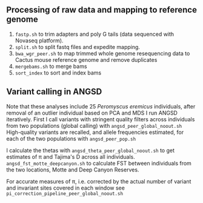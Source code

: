 ## Processing of raw data and mapping to reference genome
1. ```fastp.sh``` to trim adapters and poly G tails (data sequenced with Novaseq platform).
2. ```split.sh``` to split fastq files and expedite mapping.
3. ```bwa_wgr_peer.sh``` to map trimmed whole genome resequencing data to Cactus mouse reference genome and remove duplicates
4. ```mergebams.sh``` to merge bams
5. ```sort_index``` to sort and index bams

## Variant calling in ANGSD
Note that these analyses include 25 *Peromyscus eremicus* individuals, after removal of an outlier individual based on PCA and MDS 
I run ANGSD iteratively. First I call variants with stringent quality filters across individuals from two populations (global calling) with ```angsd_peer_global_noout.sh``` 
High-quality variants are recalled, and allele frequencies estimated, for each of the two populations with ```angsd_peer_pop.sh```

I calculate the thetas with ```angsd_theta_peer_global_noout.sh``` to get estimates of π and Tajima's D across all individuals.
```angsd_fst_motte_deepcanyon.sh``` to calculate FST between individuals from the two locations, Motte and Deep Canyon Reserves.

For accurate measures of π, i.e. corrected by the actual number of variant and invariant sites covered in each window see ```pi_correction_pipeline_peer_global_noout.sh```


